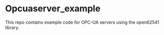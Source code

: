 # Opcuaserver_example

This repo contains example code for OPC-UA servers using the open62541 library.
